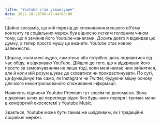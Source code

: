 ```yaml
---
title: "Youtube став усюдисущим"
date: 2021-10-26T09:47:44+03:00
---
```


Щойно зрозумів, що мій перехід до споживання меншого об'єму контенту та соціальних мереж був відносно легким головним чином тому, що я замінив його Youtube-каналами. Досить довго я відкидав цю думку, а тепер просто мушу це визнати. Youtube стає новою залежністю.

Щоразу, коли мені нудно, самотньо або потрібно щось подивитися під час обіду, я відкриваю YouTube. Дійшло до того, що я відкриваю його просто за замовчуванням не лише тоді, коли мені немає чим зайнятися, але й коли мій розум шукає де сховатися чи прокрастинувати. По суті, це функціонує так само, як Instagram чи Twitter, будуючи міцну основу для мого неконтрольованого споживання інформації.

Наявність підписки Youtube Premium тут зовсім не допомагає. Вона відкриває шлях до перегляду відео без будь-яких перерв і тримає мене в комфортній екосистемі з Youtube Music.

Здається, Youtube може бути таким же шкідливим, як і традиційні соціальні мережі.
